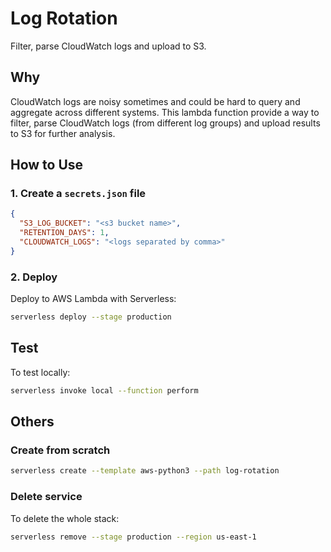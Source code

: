 # Log Rotation

Filter, parse CloudWatch logs and upload to S3.

## Why

CloudWatch logs are noisy sometimes and could be hard to query and aggregate across different systems. This lambda function provide a way to filter, parse CloudWatch logs (from different log groups) and upload results to S3 for further analysis.

## How to Use

### 1. Create a `secrets.json` file

```json
{
  "S3_LOG_BUCKET": "<s3 bucket name>",
  "RETENTION_DAYS": 1,
  "CLOUDWATCH_LOGS": "<logs separated by comma>"
}
```

### 2. Deploy

Deploy to AWS Lambda with Serverless:

```bash
serverless deploy --stage production
```

## Test

To test locally:

```bash
serverless invoke local --function perform
```

## Others

### Create from scratch

```bash
serverless create --template aws-python3 --path log-rotation
```

### Delete service

To delete the whole stack:

```bash
serverless remove --stage production --region us-east-1
```
